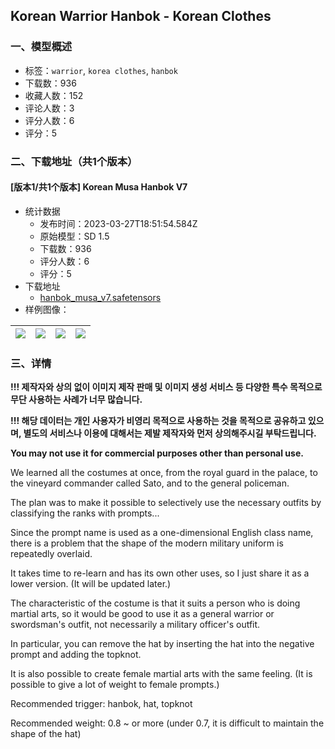 ## Korean Warrior Hanbok - Korean Clothes
### 一、模型概述

- 标签：`warrior`, `korea clothes`, `hanbok`
- 下载数：936
- 收藏人数：152
- 评论人数：3
- 评分人数：6
- 评分：5

### 二、下载地址（共1个版本）

#### [版本1/共1个版本] Korean Musa Hanbok V7

- 统计数据
  - 发布时间：2023-03-27T18:51:54.584Z
  - 原始模型：SD 1.5
  - 下载数：936
  - 评分人数：6
  - 评分：5
- 下载地址
  - [hanbok_musa_v7.safetensors](https://civitai.com/api/download/models/30234)
- 样例图像：

| <img src="https://image.civitai.com/xG1nkqKTMzGDvpLrqFT7WA/8d12c8c3-fc65-4429-0254-9c44e95c9000/width=450/343030.jpeg" /> | <img src="https://image.civitai.com/xG1nkqKTMzGDvpLrqFT7WA/0bb9c110-571d-4876-3a2a-9da3f5ac3300/width=450/343035.jpeg" /> | <img src="https://image.civitai.com/xG1nkqKTMzGDvpLrqFT7WA/15af07df-317f-4a36-ed98-7d551e208200/width=450/343034.jpeg" /> | <img src="https://image.civitai.com/xG1nkqKTMzGDvpLrqFT7WA/b2d0b529-bb3c-49a9-116e-ff72df2d7f00/width=450/343033.jpeg" /> |
| ---- | ---- | ---- | ---- |


### 三、详情
<p><strong>!!! 제작자와 상의 없이 이미지 제작 판매 및 이미지 생성 서비스 등 다양한 특수 목적으로 무단 사용하는 사례가 너무 많습니다.</strong></p><p><strong>!!! 해당 데이터는 개인 사용자가 비영리 목적으로 사용하는 것을 목적으로 공유하고 있으며, 별도의 서비스나 이용에 대해서는 제발 제작자와 먼저 상의해주시길 부탁드립니다.</strong></p><p><strong>You may not use it for commercial purposes other than personal use.</strong></p><p></p><p>We learned all the costumes at once, from the royal guard in the palace, to the vineyard commander called Sato, and to the general policeman.</p><p>The plan was to make it possible to selectively use the necessary outfits by classifying the ranks with prompts...</p><p>Since the prompt name is used as a one-dimensional English class name, there is a problem that the shape of the modern military uniform is repeatedly overlaid.</p><p>It takes time to re-learn and has its own other uses, so I just share it as a lower version. (It will be updated later.)</p><p>The characteristic of the costume is that it suits a person who is doing martial arts, so it would be good to use it as a general warrior or swordsman's outfit, not necessarily a military officer's outfit.</p><p>In particular, you can remove the hat by inserting the hat into the negative prompt and adding the topknot.</p><p>It is also possible to create female martial arts with the same feeling. (It is possible to give a lot of weight to female prompts.)</p><p>Recommended trigger: hanbok, hat, topknot</p><p>Recommended weight: 0.8 ~ or more (under 0.7, it is difficult to maintain the shape of the hat)</p>